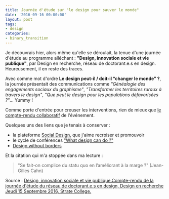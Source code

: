 ```yaml
---
title: Journée d'étude sur "le design pour sauver le monde"
date: '2016-09-16 00:00:00'
layout: post
tags:
- design
categories:
- binary_transition
---
```


Je découvrais hier, alors même qu'elle se déroulait, la tenue d'une journée d'étude au programme alléchant : **"Design, innovation sociale et vie publique"**, par Design en recherche, réseau de doctorant.e.s en design. Heureusement, il en reste des traces.

<!--more-->

Avec comme mot d'ordre **Le design peut­-il / doit­-il “changer le monde” ?**, la journée présentait des communications comme *"Généalogie des engagements sociaux du graphisme"*, *"Transformer les territoires ruraux à travers le design"*, *"Que peut le design pour les populations défavorisées ?"*... Yummy !

Comme porte d'entrée pour creuser les interventions, rien de mieux que [le compte-rendu collaboratif](https://hackpad.com/Design-innovation-sociale-et-vie-publique.-LTVxzyt5rmU) de l'événement.

Quelques uns des liens que je tenais à conserver : 
- la plateforme [Social Design](http://www.plateforme-socialdesign.net/), que j'aime recroiser et promouvoir
- le cycle de conférences ["What design can do ?"](http://www.whatdesigncando.com/)
- [Design without borders](http://www.designwithoutborders.com/)

Et la citation qui m'a stoppée dans ma lecture : 

> "Se fait-on complice du statu quo en l’améliorant à la marge ?" (Jean-Gilles Cahn)

Source : [Design, innovation sociale et vie publique.Compte-rendu de la journée d'étude du réseau de doctorant.e.s en design, Design en recherche Jeudi 15 Septembre 2016, Strate College.][source]

[source]: https://hackpad.com/Design-innovation-sociale-et-vie-publique.-LTVxzyt5rmU

